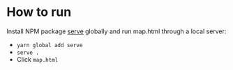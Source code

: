 # How to run

Install NPM package [serve](https://www.npmjs.com/package/serve) globally and run map.html through a local server:

- `yarn global add serve`
- `serve .`
- Click `map.html`
